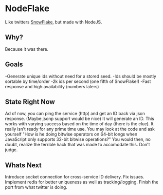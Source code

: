 NodeFlake
=========

Like twitters [SnowFlake](https://github.com/twitter/snowflake), but made with NodeJS. 



Why?
----

Because it was there. 



Goals
-----

  -Generate unique ids without need for a stored seed.
  -Ids should be mostly sortable by time/order
  -2k ids per second (one fifth of SnowFlake!)
  -Fast response and high availability (numbers laters)


State Right Now
---------------

Ad of now, you can ping the service (http) and get an ID back via json response. (Maybe jsonp support would be nice) It will generate an ID. This works with varying success based on the time of day (there is the clue). It really isn't ready for any prime time use. You may look at the code and ask yourself "How is he doing bitwise operators on 64-bit longs when JavaScript only supports 32-bit bitwise operations?" You would then, no doubt, realize the terrible hack that was made to accomodate this. Don't judge. 


Whats Next
----------

Introduce socket connection for cross-service ID delivery. Fix issues. Implement redis for better uniqueness as well as tracking/logging. Finish the port from what twitter is doing. 





